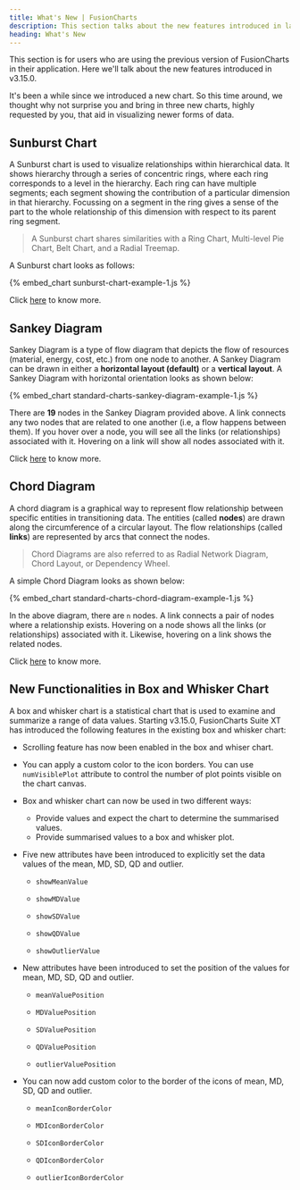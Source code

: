 ```yaml
---
title: What's New | FusionCharts
description: This section talks about the new features introduced in latest version.
heading: What's New
---
```


This section is for users who are using the previous version of FusionCharts in their application. Here we'll talk about the new features introduced in v3.15.0.

It's been a while since we introduced a new chart. So this time around, we thought why not surprise you and bring in three new charts, highly requested by you, that aid in visualizing newer forms of data.

## Sunburst Chart

A Sunburst chart is used to visualize relationships within hierarchical data. It shows hierarchy through a series of concentric rings, where each ring corresponds to a level in the hierarchy. Each ring can have multiple segments; each segment showing the contribution of a particular dimension in that hierarchy. Focussing on a segment in the ring gives a sense of the part to the whole relationship of this dimension with respect to its parent ring segment.

> A Sunburst chart shares similarities with a Ring Chart, Multi-level Pie Chart, Belt Chart, and a Radial Treemap.

A Sunburst chart looks as follows:

{% embed_chart sunburst-chart-example-1.js %}

Click [here](/chart-guide/standard-charts/sunburst-chart) to know more.

## Sankey Diagram

Sankey Diagram is a type of flow diagram that depicts the flow of resources (material, energy, cost, etc.) from one node to another. A Sankey Diagram can be drawn in either a **horizontal layout (default)** or a **vertical layout**. A Sankey Diagram with horizontal orientation looks as shown below:

{% embed_chart standard-charts-sankey-diagram-example-1.js %}

There are **19** nodes in the Sankey Diagram provided above. A link connects any two nodes that are related to one another (i.e, a flow happens between them). If you hover over a node, you will see all the links (or relationships) associated with it. Hovering on a link will show all nodes associated with it.

Click [here](/chart-guide/standard-charts/sankey-diagram) to know more.

## Chord Diagram

A chord diagram is a graphical way to represent flow relationship between specific entities in transitioning data. The entities (called **nodes**) are drawn along the circumference of a circular layout. The flow relationships (called **links**) are represented by arcs that connect the nodes.

> Chord Diagrams are also referred to as Radial Network Diagram, Chord Layout, or Dependency Wheel.

A simple Chord Diagram looks as shown below:

{% embed_chart standard-charts-chord-diagram-example-1.js %}

In the above diagram, there are `n` nodes. A link connects a pair of nodes where a relationship exists. Hovering on a node shows all the links (or relationships) associated with it. Likewise, hovering on a link shows the related nodes.

Click [here](/chart-guide/standard-charts/chord-diagram) to know more.

## New Functionalities in Box and Whisker Chart

A box and whisker chart is a statistical chart that is used to examine and summarize a range of data values. Starting v3.15.0, FusionCharts Suite XT has introduced the following features in the existing box and whisker chart:

- Scrolling feature has now been enabled in the box and whiser chart.

- You can apply a custom color to the icon borders. You can use `numVisiblePlot` attribute to control the number of plot points visible on the chart canvas.

- Box and whisker chart can now be used in two different ways:

  - Provide values and expect the chart to determine the summarised values.
  - Provide summarised values to a box and whisker plot.

- Five new attributes have been introduced to explicitly set the data values of the mean, MD, SD, QD and outlier.

  - `showMeanValue`

  - `showMDValue`

  - `showSDValue`

  - `showQDValue`

  - `showOutlierValue`

- New attributes have been introduced to set the position of the values for mean, MD, SD, QD and outlier.

  - `meanValuePosition`

  - `MDValuePosition`

  - `SDValuePosition`

  - `QDValuePosition`

  - `outlierValuePosition`

- You can now add custom color to the border of the icons of mean, MD, SD, QD and outlier.

  - `meanIconBorderColor`

  - `MDIconBorderColor`

  - `SDIconBorderColor`

  - `QDIconBorderColor`

  - `outlierIconBorderColor`
